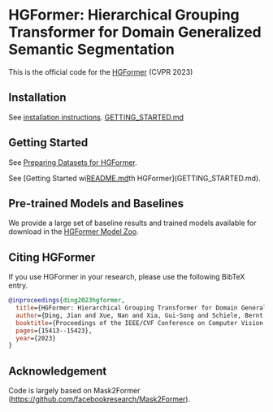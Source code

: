 # HGFormer: Hierarchical Grouping Transformer for Domain Generalized Semantic Segmentation

This is the official code for the [HGFormer](https://openaccess.thecvf.com/content/CVPR2023/papers/Ding_HGFormer_Hierarchical_Grouping_Transformer_for_Domain_Generalized_Semantic_Segmentation_CVPR_2023_paper.pdf) (CVPR 2023) 

## Installation

See [installation instructions](INSTALL.md).
[GETTING_STARTED.md](GETTING_STARTED.md)
## Getting Started

See [Preparing Datasets for HGFormer](datasets/README.md).

See [Getting Started wi[README.md](../SAN-SAW-main/README.md)th HGFormer](GETTING_STARTED.md).

## Pre-trained Models and Baselines

We provide a large set of baseline results and trained models available for download in the [HGFormer Model Zoo](MODEL_ZOO.md).

## <a name="CitingHGFormer"></a>Citing HGFormer

If you use HGFormer in your research, please use the following BibTeX entry.

```BibTeX
@inproceedings{ding2023hgformer,
  title={HGFormer: Hierarchical Grouping Transformer for Domain Generalized Semantic Segmentation},
  author={Ding, Jian and Xue, Nan and Xia, Gui-Song and Schiele, Bernt and Dai, Dengxin},
  booktitle={Proceedings of the IEEE/CVF Conference on Computer Vision and Pattern Recognition},
  pages={15413--15423},
  year={2023}
}
```

## Acknowledgement

Code is largely based on Mask2Former (https://github.com/facebookresearch/Mask2Former).
